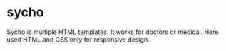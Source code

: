 # sycho
Sycho is multiple HTML templates.
It works for doctors or medical.
Here used HTML and CSS only for responsive design.
